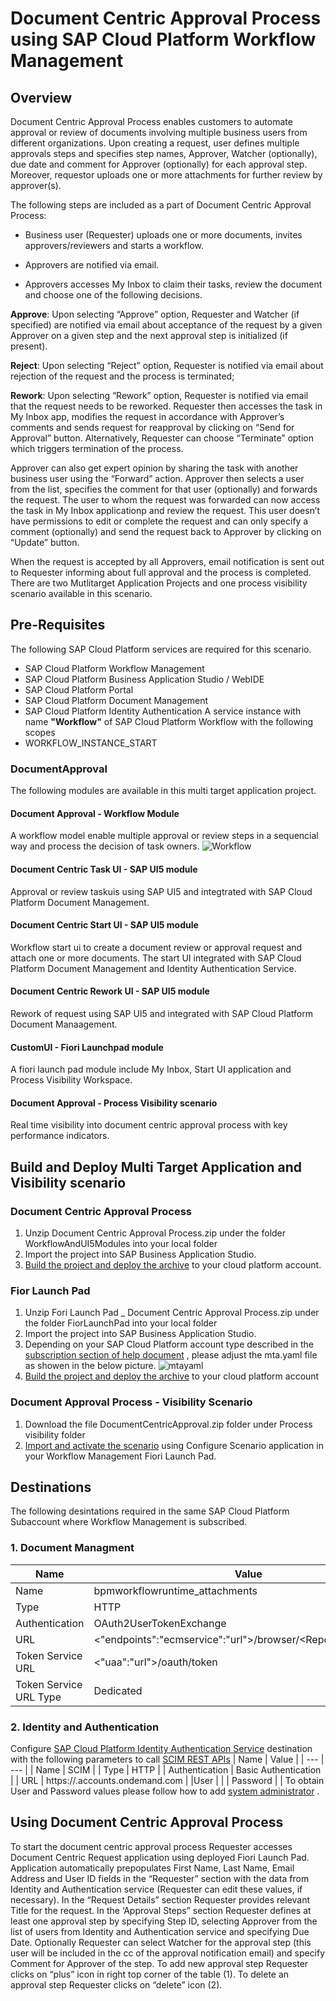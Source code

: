 # Document Centric Approval Process using SAP Cloud Platform Workflow Management
## Overview
Document Centric Approval Process enables customers to automate approval or review of documents  involving multiple business users from different organizations. Upon creating a request, user defines multiple approvals steps and specifies step names, Approver, Watcher (optionally), due date and comment for Approver (optionally) for each approval step. Moreover, requestor uploads one or more attachments for further review by approver(s). 

The following steps are included as a part of Document Centric Approval Process:

- Business user (Requester) uploads one or more documents, invites approvers/reviewers and starts a workflow.

- Approvers are notified via email.

- Approvers accesses My Inbox to claim their tasks, review the document and choose one of the following decisions. 

 
 **Approve**:  Upon selecting “Approve” option, Requester and Watcher (if specified) are notified via email about acceptance of the request               by a given Approver on a given step and the next approval step is initialized (if present).
 
 **Reject**:   Upon selecting “Reject” option, Requester is notified via email about rejection of the request and the process is     terminated;
  
 **Rework**: 	Upon selecting “Rework” option, Requester is notified via email that the request needs to be reworked. Requester then accesses the task in My Inbox app, modifies the request in accordance with Approver’s comments and sends request for reapproval by clicking on “Send for Approval” button. Alternatively, Requester can choose “Terminate” option which triggers termination of the process.	

Approver can also get expert opinion by sharing the task with another business user using the “Forward” action. Approver then selects a user from the list, specifies the comment for that user (optionally) and forwards the request. The user to whom the request was forwarded can now access the task in My Inbox applicationp and review the request. This user doesn’t have permissions to edit or complete the request and can only specify a comment (optionally) and send the request back to Approver by clicking on “Update” button.

When the request is accepted by all Approvers, email notification is sent out to Requester informing about full approval and the process is completed.
There are two Mutlitarget Application Projects and one process visibility scenario available in this scenario.
## Pre-Requisites
The following SAP Cloud Platform services are required for this scenario.
 - SAP Cloud Platform Workflow Management
 - SAP Cloud Platform Business Application Studio / WebIDE
 - SAP Cloud Platform Portal
 - SAP Cloud Platform Document Management
 - SAP Cloud Platform Identity Authentication 
 A service instance with name **"Workflow"** of SAP Cloud Platform Workflow with the following scopes
  - WORKFLOW_INSTANCE_START
  
### DocumentApproval
The following modules are available in this multi target application project.
#### Document Approval - Workflow Module
A workflow model enable multiple approval or review steps in a sequencial way and process the decision of task owners.
![Workflow](https://github.com/SAP/cloud-workflow-samples/blob/master/cf-documentcentricapprovalprocess-lp/images/documentWorkflow.jpg?raw=true)

#### Document Centric Task UI - SAP UI5 module
Approval or review taskuis using SAP UI5 and integtrated with SAP Cloud Platform Document Management.
#### Document Centric Start UI - SAP UI5 module
Workflow start ui to create a document review or approval request and attach one or more documents. The start UI integrated with SAP Cloud Platform Document Management and Identity Authentication Service. 
#### Document Centric Rework UI - SAP UI5 module
Rework of request using SAP UI5 and integrated with SAP Cloud Platform Document Manaagement.

#### CustomUI - Fiori Launchpad module
A fiori launch pad module include My Inbox, Start UI application and Process Visibility Workspace.

#### Document Approval - Process Visibility scenario
Real time visibility into document centric approval process with key performance indicators.

## Build and Deploy Multi Target Application and Visibility scenario
 ### Document Centric Approval Process
1. Unzip Document Centric Approval Process.zip under the folder WorkflowAndUI5Modules     into your local folder
2. Import the project  into SAP Business Application Studio.
3. [Build the project and deploy the archive](https://help.sap.com/viewer/9d1db9835307451daa8c930fbd9ab264/Cloud/en-US/97ef204c568c4496917139cee61224a6.html)  to your cloud platform account.

### Fior Launch Pad
1. Unzip Fori Launch Pad _ Document Centric Approval Process.zip under the folder FiorLaunchPad into your local folder
2. Import the project  into SAP Business Application Studio.
3. Depending on your SAP Cloud Platform account type described in the [subscription section of help document](https://help.sap.com/viewer/6f55baaf330443bd8132d071581bbae6/Cloud/en-US/c63dffcfd1cd4373bee43490c7d2e4bd.html) , please adjust the mta.yaml file as showen in the below picture.
![mtayaml](https://github.com/SAP-samples/cloud-workflow-samples/blob/master/cf-documentcentricapprovalprocess-lp/images/mta.yaml.change.png?raw=true)
4. [Build the project and deploy the archive](https://help.sap.com/viewer/9d1db9835307451daa8c930fbd9ab264/Cloud/en-US/97ef204c568c4496917139cee61224a6.html)  to your cloud platform account

### Document Approval Process - Visibility Scenario
1. Download the file DocumentCentricApproval.zip folder under Process visibility folder
2. [Import and activate  the scenario](https://help.sap.com/viewer/62fd39fa3eae4046b23dba285e84bfd4/Cloud/en-US/879735a2cbc244578767d32610c8c141.html) using Configure Scenario application in your Workflow Management Fiori Launch Pad.

## Destinations
The following desintations required in the same SAP Cloud Platform Subaccount where Workflow Management is subscribed.

### 1. Document Managment

| Name | Value |
| --- | --- |
| Name | bpmworkflowruntime_attachments |
| Type | HTTP |
| Authentication | OAuth2UserTokenExchange |
| URL | <"endpoints":"ecmservice":"url">/browser/<Repository_ID>/root/ 
| Token Service URL | <"uaa":"url">/oauth/token |
| Token Service URL Type | Dedicated |

### 2. Identity and Authentication
Configure [SAP Cloud Platform Identity Authentication Service](https://help.sap.com/viewer/6d6d63354d1242d185ab4830fc04feb1/Cloud/en-US/d17a116432d24470930ebea41977a888.html) destination with the following parameters to call [SCIM REST APIs](https://help.sap.com/viewer/6d6d63354d1242d185ab4830fc04feb1/Cloud/en-US/2f215687fcf34170b0bbc8b36b60f2e9.html)
| Name | Value |
| --- | --- |
| Name | SCIM |
| Type | HTTP |
| Authentication | Basic Authentication |
| URL | https://<IAS tenant ID>.accounts.ondemand.com | 
|User |  |
| Password |  |
To obtain User and Password values please follow how to add [system administrator](https://help.sap.com/viewer/6d6d63354d1242d185ab4830fc04feb1/Cloud/en-US/bbbdbdd3899942ce874f3aae9ba9e21d.html#loiocefb742a36754b18bbe5c3503ac6d87c) . 

## Using Document Centric Approval Process

To start the document centric approval process Requester accesses Document Centric Request application using deployed Fiori Launch Pad. 
Application automatically prepopulates First Name, Last Name, Email Address and User ID fields in the “Requester” section with the data from Identity and Authentication service (Requester can edit these values, if necessary). 
In the “Request Details” section Requester provides relevant Title for the request. 
In the ‘Approval Steps” section Requester defines at least one approval step by specifying Step ID, selecting Approver from the list of users from Identity and Authentication service and specifying Due Date. Optionally Requester can select Watcher for the approval step (this user will be included in the cc of the approval notification email) and specify Comment for Approver of the step. To add new approval step Requester clicks on “plus” icon in right top corner of the table (1). To delete an approval step Requester clicks on “delete” icon (2).
